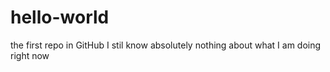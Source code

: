 # hello-world
the first repo in GitHub
I stil know absolutely nothing about what I am doing right now
